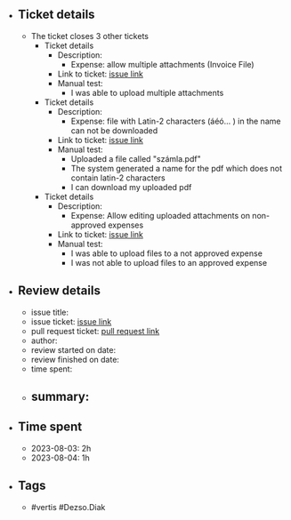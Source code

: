- ## Ticket details
	- The ticket closes 3 other tickets
		- Ticket details
			- Description:
				- Expense: allow multiple attachments (Invoice File)
			- Link to ticket: [issue link](https://gitlab.vertis.com:8443/vertis/mv2/-/issues/6821)
			- Manual test:
				- I was able to upload multiple attachments
		- Ticket details
			- Description:
				- Expense: file with Latin-2 characters (áéó... ) in the name can not be downloaded
			- Link to ticket: [issue link](https://gitlab.vertis.com:8443/vertis/mv2/-/issues/6823)
			- Manual test:
				- Uploaded a file called "számla.pdf"
				- The system generated a name for the pdf which does not contain latin-2 characters
				- I can download my uploaded pdf
		- Ticket details
			- Description:
				- Expense: Allow editing uploaded attachments on non-approved expenses
			- Link to ticket: [issue link](https://gitlab.vertis.com:8443/vertis/mv2/-/issues/6857)
			- Manual test:
				- I was able to upload files to a not approved expense
				- I was not able to upload files to an approved expense
- ## Review details
	- issue title:
	- issue ticket: [issue link](link.to.the.issue.ticket)
	- pull request ticket: [pull request link](link.to.the.pull.request)
	- author:
	- review started on date:
	- review finished on date:
	- time spent:
	- summary:
		-
- ## Time spent
	- 2023-08-03: 2h
	- 2023-08-04: 1h
- ## Tags
	- #vertis #Dezso.Diak